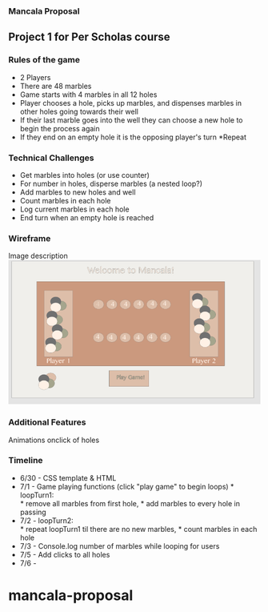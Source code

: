### Mancala Proposal
## Project 1 for Per Scholas course


### Rules of the game
* 2 Players
* There are 48 marbles
* Game starts with 4 marbles in all 12 holes
* Player chooses a hole, picks up marbles, and dispenses marbles in other holes going towards their well
* If their last marble goes into the well they can choose a new hole to begin the process again
* If they end on an empty hole it is the opposing player's turn
*Repeat

### Technical Challenges
* Get marbles into holes (or use counter)
* For number in holes, disperse marbles (a nested loop?)
* Add marbles to new holes and well
* Count marbles in each hole
* Log current marbles in each hole
* End turn when an empty hole is reached 


### Wireframe
Image description
![wireframe](https://github.com/shanicunn/mancala-proposal/blob/master/wireframe.png)



### Additional Features 
Animations onclick of holes

### Timeline 
* 6/30 - CSS template & HTML
* 7/1 -   Game playing functions (click "play game" to begin loops)
        * loopTurn1:  
            * remove all marbles from first hole,
            * add marbles to every hole in passing
* 7/2 -   loopTurn2:  
            * repeat loopTurn1 til there are no new marbles,
            * count marbles in each hole
* 7/3 -   Console.log number of marbles while looping for users
* 7/5 -   Add clicks to all holes
* 7/6 -   


# mancala-proposal
